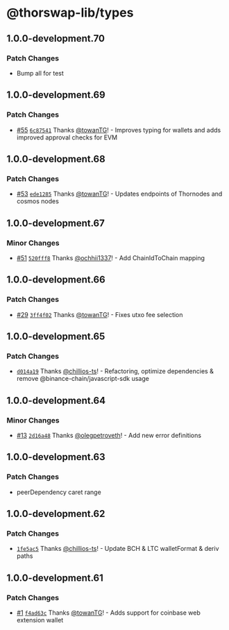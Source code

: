 # @thorswap-lib/types

## 1.0.0-development.70

### Patch Changes

- Bump all for test

## 1.0.0-development.69

### Patch Changes

- [#55](https://github.com/thorswap/SwapKit/pull/55) [`6c87541`](https://github.com/thorswap/SwapKit/commit/6c87541d5dfaf7e91b644564053258a8bbc28d1f) Thanks [@towanTG](https://github.com/towanTG)! - Improves typing for wallets and adds improved approval checks for EVM

## 1.0.0-development.68

### Patch Changes

- [#53](https://github.com/thorswap/SwapKit/pull/53) [`ede1285`](https://github.com/thorswap/SwapKit/commit/ede1285e71d57a74dc4ef8a8a8fa615a1ab7244f) Thanks [@towanTG](https://github.com/towanTG)! - Updates endpoints of Thornodes and cosmos nodes

## 1.0.0-development.67

### Minor Changes

- [#51](https://github.com/thorswap/SwapKit/pull/51) [`520fff8`](https://github.com/thorswap/SwapKit/commit/520fff8cea4b0132211636e96a2ae94f46725e5b) Thanks [@ochhii1337](https://github.com/ochhii1337)! - Add ChainIdToChain mapping

## 1.0.0-development.66

### Patch Changes

- [#29](https://github.com/thorswap/SwapKit/pull/29) [`3ff4f02`](https://github.com/thorswap/SwapKit/commit/3ff4f027d1064ecbf6c6c122c4eb6d950fce7562) Thanks [@towanTG](https://github.com/towanTG)! - Fixes utxo fee selection

## 1.0.0-development.65

### Patch Changes

- [`d014a19`](https://github.com/thorswap/SwapKit/commit/d014a193596511a1500b5851df78a734c86bb894) Thanks [@chillios-ts](https://github.com/chillios-ts)! - Refactoring, optimize dependencies & remove @binance-chain/javascript-sdk usage

## 1.0.0-development.64

### Minor Changes

- [#13](https://github.com/thorswap/SwapKit/pull/13) [`2d16a48`](https://github.com/thorswap/SwapKit/commit/2d16a488511efc65385def9cf7a309e84bf4f62b) Thanks [@olegpetroveth](https://github.com/olegpetroveth)! - Add new error definitions

## 1.0.0-development.63

### Patch Changes

- peerDependency caret range

## 1.0.0-development.62

### Patch Changes

- [`1fe5ac5`](https://github.com/thorswap/SwapKit/commit/1fe5ac5fe14eb1bb677c2d824578963622d176db) Thanks [@chillios-ts](https://github.com/chillios-ts)! - Update BCH & LTC walletFormat & deriv paths

## 1.0.0-development.61

### Patch Changes

- [#1](https://github.com/thorswap/SwapKit/pull/1) [`f4ad63c`](https://github.com/thorswap/SwapKit/commit/f4ad63cf5715bc198e44aad29d031acaeffd8434) Thanks [@towanTG](https://github.com/towanTG)! - Adds support for coinbase web extension wallet

